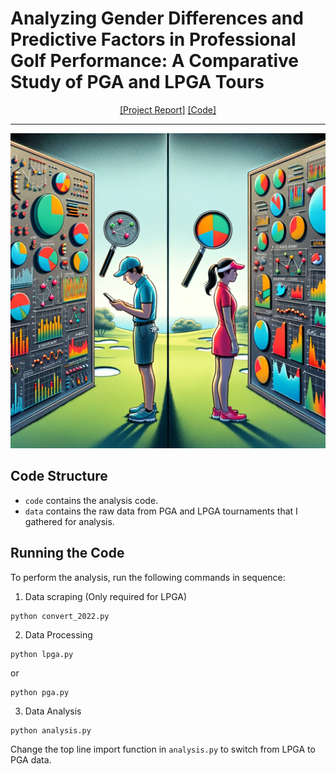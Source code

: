 # Analyzing Gender Differences and Predictive Factors in Professional Golf Performance: A Comparative Study of PGA and LPGA Tours

<div align="center">

[[Project Report]](https://drive.google.com/file/d/19-FwjEhwABIVpY6qxvZ6Imwnv-t6WjWZ/view)
[[Code]](https://drive.google.com/file/d/19-FwjEhwABIVpY6qxvZ6Imwnv-t6WjWZ/view)
______________________________________________________________________

![](assets/project.png)
</div>


## Code Structure

- ```code``` contains the analysis code.
- ```data``` contains the raw data from PGA and LPGA tournaments that I gathered for analysis. 

## Running the Code
To perform the analysis, run the following commands in sequence:

1. Data scraping (Only required for LPGA)
```
python convert_2022.py
```

2. Data Processing
```
python lpga.py
```
or
```
python pga.py
```

3. Data Analysis
```
python analysis.py
```
Change the top line import function in `analysis.py` to switch from LPGA to PGA data. 

